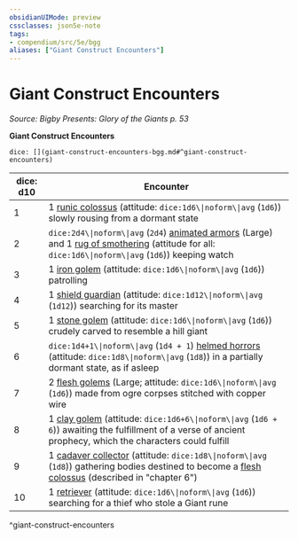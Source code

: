 ```yaml
---
obsidianUIMode: preview
cssclasses: json5e-note
tags:
- compendium/src/5e/bgg
aliases: ["Giant Construct Encounters"]
---
```

# Giant Construct Encounters
*Source: Bigby Presents: Glory of the Giants p. 53* 

**Giant Construct Encounters**

`dice: [](giant-construct-encounters-bgg.md#^giant-construct-encounters)`

| dice: d10 | Encounter |
|-----------|-----------|
| 1 | 1 [runic colossus](2-Mechanics/CLI/bestiary/construct/runic-colossus-bgg.md) (attitude: `dice:1d6\\|noform\\|avg` (`1d6`)) slowly rousing from a dormant state |
| 2 | `dice:2d4\\|noform\\|avg` (`2d4`) [animated armors](2-Mechanics/CLI/bestiary/construct/animated-armor.md) (Large) and 1 [rug of smothering](2-Mechanics/CLI/bestiary/construct/rug-of-smothering.md) (attitude for all: `dice:1d6\\|noform\\|avg` (`1d6`)) keeping watch |
| 3 | 1 [iron golem](2-Mechanics/CLI/bestiary/construct/iron-golem.md) (attitude: `dice:1d6\\|noform\\|avg` (`1d6`)) patrolling |
| 4 | 1 [shield guardian](2-Mechanics/CLI/bestiary/construct/shield-guardian.md) (attitude: `dice:1d12\\|noform\\|avg` (`1d12`)) searching for its master |
| 5 | 1 [stone golem](2-Mechanics/CLI/bestiary/construct/stone-golem.md) (attitude: `dice:1d6\\|noform\\|avg` (`1d6`)) crudely carved to resemble a hill giant |
| 6 | `dice:1d4+1\\|noform\\|avg` (`1d4 + 1`) [helmed horrors](2-Mechanics/CLI/bestiary/construct/helmed-horror.md) (attitude: `dice:1d8\\|noform\\|avg` (`1d8`)) in a partially dormant state, as if asleep |
| 7 | 2 [flesh golems](2-Mechanics/CLI/bestiary/construct/flesh-golem.md) (Large; attitude: `dice:1d6\\|noform\\|avg` (`1d6`)) made from ogre corpses stitched with copper wire |
| 8 | 1 [clay golem](2-Mechanics/CLI/bestiary/construct/clay-golem.md) (attitude: `dice:1d6+6\\|noform\\|avg` (`1d6 + 6`)) awaiting the fulfillment of a verse of ancient prophecy, which the characters could fulfill |
| 9 | 1 [cadaver collector](2-Mechanics/CLI/bestiary/construct/cadaver-collector-mpmm.md) (attitude: `dice:1d8\\|noform\\|avg` (`1d8`)) gathering bodies destined to become a [flesh colossus](2-Mechanics/CLI/bestiary/construct/flesh-colossus-bgg.md) (described in "chapter 6") |
| 10 | 1 [retriever](2-Mechanics/CLI/bestiary/construct/retriever-mpmm.md) (attitude: `dice:1d6\\|noform\\|avg` (`1d6`)) searching for a thief who stole a Giant rune |
^giant-construct-encounters